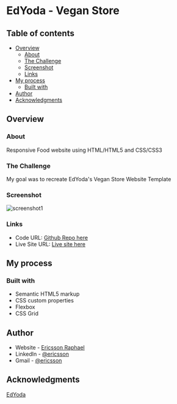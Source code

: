 # EdYoda - Vegan Store

## Table of contents

- [Overview](#overview)
  - [About](#about)
  - [The Challenge](#the-challenge)
  - [Screenshot](#screenshot)
  - [Links](#links)
- [My process](#my-process)
  - [Built with](#built-with)
- [Author](#author)
- [Acknowledgments](#acknowledgments)

## Overview

### About

Responsive Food website using HTML/HTML5 and CSS/CSS3

### The Challenge

My goal was to recreate EdYoda's Vegan Store Website Template

### Screenshot

![screenshot1](https://user-images.githubusercontent.com/40789486/63003180-49daee80-be95-11e9-8baf-1d0d0732fc4c.png)

### Links

- Code URL: [Github Repo here](https://github.com/gitEricsson/Vegan-Store)
- Live Site URL: [Live site here](https://ericsson-vegan-store.netlify.app/)

## My process

### Built with

- Semantic HTML5 markup
- CSS custom properties
- Flexbox
- CSS Grid

## Author

- Website - [Ericsson Raphael](https://github.com/gitEricsson)
- LinkedIn - [@ericsson](www.linkedin.com/in/ericssonraphael)
- Gmail - [@ericsson](ericssonraphael@gmail.com)

## Acknowledgments

[EdYoda](https://github.com/edyoda)
